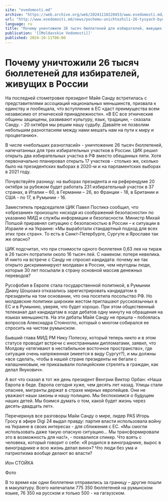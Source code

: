 ```yaml
---
site: "evedomosti.md"
archive: "https://web.archive.org/web/20241110220453/www.evedomosti.md/news/pochemu-unichtozhili-26-tysyach-byulletenej-dlya-izbiratelej"
url: "http://www.evedomosti.md/news/pochemu-unichtozhili-26-tysyach-byulletenej-dlya-izbiratelej"
language: ru
title: "Почему уничтожили 26 тысяч бюллетеней для избирателей, живущих в России"
publication: '[[Moldavskie Vedomosti]]'
published: 2024-10-11T06:00
---
```


# Почему уничтожили 26 тысяч бюллетеней для избирателей, живущих в России

На последней стометровке президент Майя Санду встретилась с представителями ассоциаций национальных меньшинств, призвала к единству и пообещала, что вступление в ЕС «даст преимущества всем независимо от этнической принадлежности». «В ЕС все этнические общины защищены, развивают культуру, язык, традиции, - сказала Санду. - 20 октября мы решим нашу судьбу. Давайте не позволим небольшим разногласиям между нами мешать нам на пути к миру и процветанию».

В числе «небольших разногласий» - уничтожение 26 тысяч бюллетеней, напечатанных для трех избирательных участков в России. ЦИК решил открыть два избирательных участка в РФ вместо обещанных пяти. Хотя первоначально планировал открыть 17 участков - столько же, сколько было на президентских выборах в 2020-м и на парламентских выборах в 2021 году.

Почувствуйте разницу: на выборах президента и на референдуме 20 октября за рубежом будет работать 231 избирательный участок в 37 странах, в Италии – 60, в Германии – 26, во Франции - 18, в Британии и США - по 17, в Румынии - 16.

Заместитель председателя ЦИК Павел Постикэ сообщил, что «обрезание» произошло «исходя из соображений безопасности» по указанию МИД и службы информации и безопасности. Министр Михай Попшой приравнял ситуацию с безопасностью в России – к ситуации в Израиле и на Украине: «Мы выработали стандартный подход для всех этих трех стран». То есть в Санкт-Петербурге, Сургуте и Ярославе так же опасно?

ЦИК подсчитал, что при стоимости одного бюллетеня 0,63 лея на тираж в 26 тысяч потратили около 16 тысяч лей. С намеком: потеря невелика. И никто на встрече с Санду не спросил кандидата: почему же так открыто дискриминируют молдаван в России, чем неугодны люди, которые 30 лет посылали в страну основной массив денежных переводов?

Русофобия в Европе стала государственной политикой, в Румынии Диану Шошоакэ отказались зарегистрировать кандидатом в президенты на том основании, что она посетила посольство РФ. Но молдавские политики широким жестом приглашают русскоязычных в ЕС и в Румынию, уверяя, что будет хорошо. При этом общественный телеканал дал кандидатам в ходе дебатов одну минуту на обращения на языках меньшинств. На эти дебаты Майя Санду не пришла – побоялась вопросов Алекснадра Стояногло, который о многом собирался ее спросить на чистом румынском.

Бывший глава МИД РМ Нику Попеску, который теперь никто и в этом статусе проводит встречи с иностранными дипломатами, заявил, что Молдову «втягивают в нестабильное восточное пространство», где ситуация очень напряженная (имеется в виду Сургут?), и мы должны «все сделать, чтобы в нашей стране президенты не бегали с калашниковым, не приказывали полицейским стрелять в граждан, как делал Янукович».

А вот что сказал в тот же день президент Венгрии Виктор Орбан: «Наша Европа в беде. Европа сегодня хуже, чем десять лет назад. Улицы стали опаснее, мигранты держат в страхе мирных европейцев. Они не уважают наши законы и нашу полицию. Мы беспокоимся о будущем наших детей. Мы боимся думать о том, какой будет жизнь через десять-двадцать лет».

Перечеркнув все разговоры Майи Санду о мире, лидер PAS Игорь Гросу в эфире Digi 24 выдал правду: партия власти использовала войну на Украине в своих интересах - для сближения с ЕС. «Мы смогли использовать даже такую опасную ситуацию… Мы трансформировали это в возможность для нас!», - похвалился спикер. Что взять с человека, который говорит о себе: «Я родился в винограднике, вырос в винограднике и всю жизнь делал вино»? Что люди без ума и патриотизма вообще делают во власти?

Ион СТОЙКА

Фото

В то время как одни бюллетени отправились за границу – другие пошли в макулатуру. Всего напечатали 775 350 бюллетеней на румынском языке, 76 350 на русском и только 500 - на гагаузском.